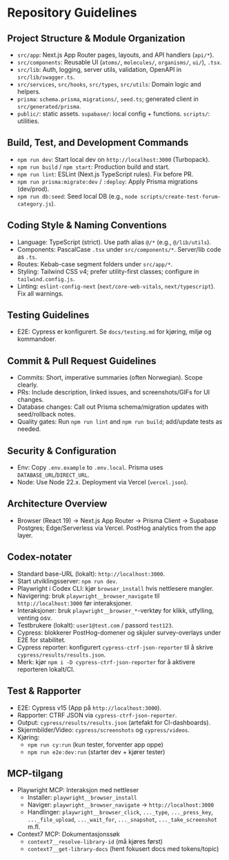 # Repository Guidelines

## Project Structure & Module Organization
- `src/app`: Next.js App Router pages, layouts, and API handlers (`api/*`).
- `src/components`: Reusable UI (`atoms/`, `molecules/`, `organisms/`, `ui/`), `.tsx`.
- `src/lib`: Auth, logging, server utils, validation, OpenAPI in `src/lib/swagger.ts`.
- `src/services`, `src/hooks`, `src/types`, `src/utils`: Domain logic and helpers.
- `prisma`: `schema.prisma`, `migrations/`, `seed.ts`; generated client in `src/generated/prisma`.
- `public/`: static assets. `supabase/`: local config + functions. `scripts/`: utilities.

## Build, Test, and Development Commands
- `npm run dev`: Start local dev on `http://localhost:3000` (Turbopack).
- `npm run build` / `npm start`: Production build and start.
- `npm run lint`: ESLint (Next.js TypeScript rules). Fix before PR.
- `npm run prisma:migrate:dev` / `:deploy`: Apply Prisma migrations (dev/prod).
- `npm run db:seed`: Seed local DB (e.g., `node scripts/create-test-forum-category.js`).
 

## Coding Style & Naming Conventions
- Language: TypeScript (strict). Use path alias `@/*` (e.g., `@/lib/utils`).
- Components: PascalCase `.tsx` under `src/components/*`. Server/lib code as `.ts`.
- Routes: Kebab-case segment folders under `src/app/*`.
- Styling: Tailwind CSS v4; prefer utility-first classes; configure in `tailwind.config.js`.
- Linting: `eslint-config-next` (`next/core-web-vitals`, `next/typescript`). Fix all warnings.

## Testing Guidelines
- E2E: Cypress er konfigurert. Se `docs/testing.md` for kjøring, miljø og kommandoer.

## Commit & Pull Request Guidelines
- Commits: Short, imperative summaries (often Norwegian). Scope clearly.
- PRs: Include description, linked issues, and screenshots/GIFs for UI changes.
- Database changes: Call out Prisma schema/migration updates with seed/rollback notes.
- Quality gates: Run `npm run lint` and `npm run build`; add/update tests as needed.

## Security & Configuration
- Env: Copy `.env.example` to `.env.local`. Prisma uses `DATABASE_URL`/`DIRECT_URL`.
- Node: Use Node 22.x. Deployment via Vercel (`vercel.json`).

## Architecture Overview
- Browser (React 19) → Next.js App Router → Prisma Client → Supabase Postgres; Edge/Serverless via Vercel. PostHog analytics from the app layer.

## Codex-notater
- Standard base-URL (lokalt): `http://localhost:3000`.
- Start utviklingsserver: `npm run dev`.
- Playwright i Codex CLI: kjør `browser_install` hvis nettlesere mangler.
- Navigering: bruk `playwright__browser_navigate` til `http://localhost:3000` før interaksjoner.
- Interaksjoner: bruk `playwright__browser_*`-verktøy for klikk, utfylling, venting osv.
- Testbrukere (lokalt): `user1@test.com` / passord `test123`.
- Cypress: blokkerer PostHog-domener og skjuler survey-overlays under E2E for stabilitet.
- Cypress reporter: konfigurert `cypress-ctrf-json-reporter` til å skrive `cypress/results/results.json`.
- Merk: kjør `npm i -D cypress-ctrf-json-reporter` for å aktivere reporteren lokalt/CI.

## Test & Rapporter
- E2E: Cypress v15 (App på `http://localhost:3000`).
- Rapporter: CTRF JSON via `cypress-ctrf-json-reporter`.
- Output: `cypress/results/results.json` (artefakt for CI-dashboards).
- Skjermbilder/Video: `cypress/screenshots` og `cypress/videos`.
- Kjøring:
  - `npm run cy:run` (kun tester, forventer app oppe)
  - `npm run e2e:dev:run` (starter dev + kjører tester)

## MCP-tilgang
- Playwright MCP: Interaksjon med nettleser
  - Installer: `playwright__browser_install`
  - Naviger: `playwright__browser_navigate` → `http://localhost:3000`
  - Handlinger: `playwright__browser_click`, `..._type`, `..._press_key`, `..._file_upload`, `..._wait_for`, `..._snapshot`, `..._take_screenshot` m.fl.
- Context7 MCP: Dokumentasjonssøk
  - `context7__resolve-library-id` (må kjøres først)
  - `context7__get-library-docs` (hent fokusert docs med tokens/topic)
